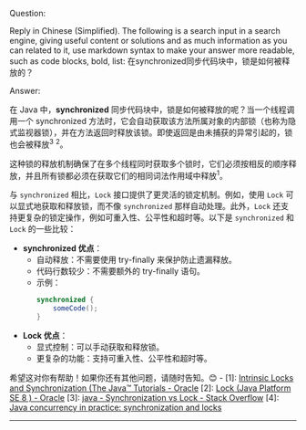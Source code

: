 Question:

Reply in Chinese (Simplified).
The following is a search input in a search engine, giving useful content or solutions and as much information as you can related to it, use markdown syntax to make your answer more readable, such as code blocks, bold, list:
在synchronized同步代码块中，锁是如何被释放的？​

Answer:

在 Java 中，**synchronized** 同步代码块中，锁是如何被释放的呢？当一个线程调用一个 synchronized 方法时，它会自动获取该方法所属对象的内部锁（也称为隐式监视器锁），并在方法返回时释放该锁。即使返回是由未捕获的异常引起的，锁也会被释放<sup>3</sup> <sup>2</sup>。

这种锁的释放机制确保了在多个线程同时获取多个锁时，它们必须按相反的顺序释放，并且所有锁都必须在获取它们的相同词法作用域中释放<sup>1</sup>。

与 `synchronized` 相比，`Lock` 接口提供了更灵活的锁定机制。例如，使用 `Lock` 可以显式地获取和释放锁，而不像 `synchronized` 那样自动处理。此外，`Lock` 还支持更复杂的锁定操作，例如可重入性、公平性和超时等。以下是 `synchronized` 和 `Lock` 的一些比较：

- **synchronized 优点**：
    - 自动释放：不需要使用 try-finally 来保护防止遗漏释放。
    - 代码行数较少：不需要额外的 try-finally 语句。
    - 示例：
        ```java
        synchronized {
            someCode();
        }
        ```
- **Lock 优点**：
    - 显式控制：可以手动获取和释放锁。
    - 更复杂的功能：支持可重入性、公平性和超时等。

希望这对你有帮助！如果你还有其他问题，请随时告知。😊
\-
\[1]: [Intrinsic Locks and Synchronization (The Java™ Tutorials - Oracle](https://docs.oracle.com/javase/tutorial/essential/concurrency/locksync.html)
\[2]: [Lock (Java Platform SE 8 ) - Oracle](https://docs.oracle.com/javase/8/docs/api/java/util/concurrent/locks/Lock.html)
\[3]: [java - Synchronization vs Lock - Stack Overflow](https://stackoverflow.com/questions/4201713/synchronization-vs-lock)
\[4]: [Java concurrency in practice: synchronization and locks](https://medium.com/@svosh2/java-concurrency-in-practice-synchronization-and-locks-2276960080ac)

<hr/>

